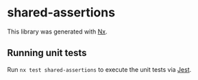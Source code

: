 # shared-assertions

This library was generated with [Nx](https://nx.dev).

## Running unit tests

Run `nx test shared-assertions` to execute the unit tests via [Jest](https://jestjs.io).
